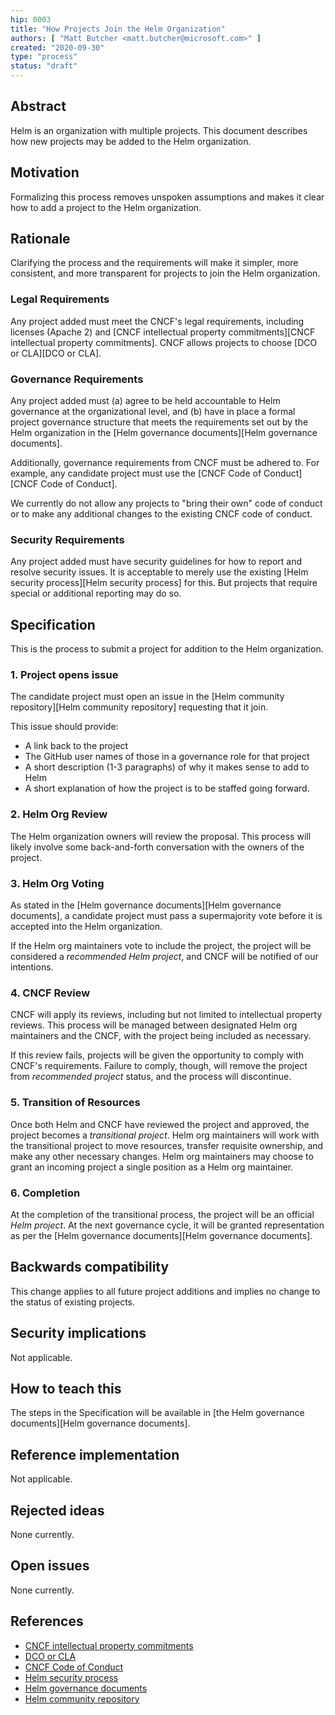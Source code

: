 ```yaml
---
hip: 0003
title: "How Projects Join the Helm Organization"
authors: [ "Matt Butcher <matt.butcher@microsoft.com>" ]
created: "2020-09-30"
type: "process"
status: "draft"
---
```


## Abstract

Helm is an organization with multiple projects. This document describes how new projects may be added to the Helm organization.

## Motivation

Formalizing this process removes unspoken assumptions and makes it clear how to add a project to the Helm organization.

## Rationale

Clarifying the process and the requirements will make it simpler, more consistent, and more transparent for projects to join the Helm organization.

### Legal Requirements

Any project added must meet the CNCF's legal requirements, including licenses (Apache 2) and [CNCF intellectual property commitments][CNCF intellectual property commitments]. CNCF allows projects to choose [DCO or CLA][DCO or CLA].

### Governance Requirements

Any project added must (a) agree to be held accountable to Helm governance at the organizational level, and (b) have in place a formal project governance structure that meets the requirements set out by the Helm organization in the [Helm governance documents][Helm governance documents].

Additionally, governance requirements from CNCF must be adhered to. For example, any candidate project must use the [CNCF Code of Conduct][CNCF Code of Conduct].

We currently do not allow any projects to "bring their own" code of conduct or to make any additional changes to the existing CNCF code of conduct.

### Security Requirements

Any project added must have security guidelines for how to report and resolve security issues. It is acceptable to merely use the existing [Helm security process][Helm security process] for this. But projects that require special or additional reporting may do so.


## Specification

This is the process to submit a project for addition to the Helm organization.

### 1. Project opens issue

The candidate project must open an issue in the [Helm community repository][Helm community repository] requesting that it join.

This issue should provide:

- A link back to the project
- The GitHub user names of those in a governance role for that project
- A short description (1-3 paragraphs) of why it makes sense to add to Helm
- A short explanation of how the project is to be staffed going forward.

### 2. Helm Org Review

The Helm organization owners will review the proposal. This process will likely involve some back-and-forth conversation with the owners of the project.

### 3. Helm Org Voting

As stated in the [Helm governance documents][Helm governance documents], a candidate project must pass a supermajority vote before it is accepted into the Helm organization.

If the Helm org maintainers vote to include the project, the project will be considered a _recommended Helm project_, and CNCF will be notified of our intentions.

### 4. CNCF Review

CNCF will apply its reviews, including but not limited to intellectual property reviews. This process will be managed between designated Helm org maintainers and the CNCF, with the project being included as necessary.

If this review fails, projects will be given the opportunity to comply with CNCF's requirements. Failure to comply, though, will remove the project from _recommended project_ status, and the process will discontinue.

### 5. Transition of Resources

Once both Helm and CNCF have reviewed the project and approved, the project becomes a _transitional project_. Helm org maintainers will work with the transitional project to move resources, transfer requisite ownership, and make any other necessary changes. Helm org maintainers may choose to grant an incoming project a single position as a Helm org maintainer.

### 6. Completion

At the completion of the transitional process, the project will be an official _Helm project_. At the next governance cycle, it will be granted representation as per the [Helm governance documents][Helm governance documents].



## Backwards compatibility

This change applies to all future project additions and implies no change to the status of existing projects.

## Security implications

Not applicable.

## How to teach this

The steps in the Specification will be available in [the Helm governance documents][Helm governance documents].

## Reference implementation

Not applicable.

## Rejected ideas

None currently.

## Open issues

None currently.

## References

- [CNCF intellectual property commitments](https://github.com/cncf/foundation/blob/master/copyright-notices.md)
- [DCO or CLA](https://www.cncf.io/services-for-projects/#legal-services)
- [CNCF Code of Conduct](https://github.com/cncf/foundation/blob/master/code-of-conduct.md)
- [Helm security process](../SECURITY.md)
- [Helm governance documents](../governance/governance.md)
- [Helm community repository](http://github.com/helm/community)

